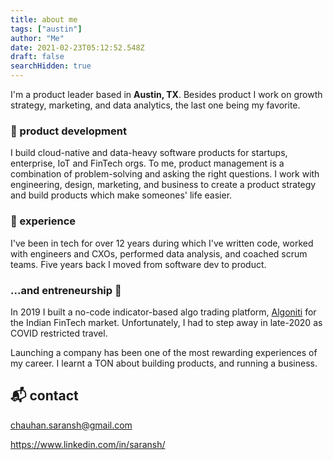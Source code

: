 ```yaml
---
title: about me
tags: ["austin"]
author: "Me"
date: 2021-02-23T05:12:52.548Z
draft: false
searchHidden: true
---
```


I'm a product leader based in **Austin, TX**. Besides product I work on growth strategy, marketing, and data analytics, the last one being my favorite.

### :octopus: product development

I build cloud-native and data-heavy software products for startups, enterprise, IoT and FinTech orgs. To me, product management is a combination of problem-solving and asking the right questions. I work with engineering, design, marketing, and business to create a product strategy and build products which make someones' life easier.

### :snail: experience

I've been in tech for over 12 years during which I've written code, worked with engineers and CXOs, performed data analysis, and coached scrum teams. Five years back I moved from software dev to product.

### ...and entreneurship :baby_chick:

In 2019 I built a no-code indicator-based algo trading platform, [Algoniti](https://www.algoniti.com/) for the Indian FinTech market. Unfortunately, I had to step away in late-2020 as COVID restricted travel.

Launching a company has been one of the most rewarding experiences of my career. I learnt a TON about building products, and running a business.

## :mailbox_with_mail: contact

chauhan.saransh@gmail.com

https://www.linkedin.com/in/saransh/
